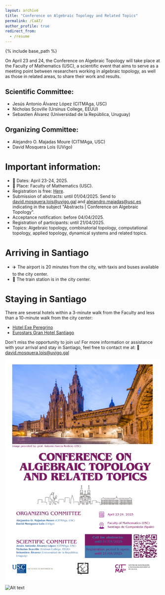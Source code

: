 ```yaml
---
layout: archive
title: "Conference on Algebraic Topology and Related Topics"
permalink: /CaAT/
author_profile: true
redirect_from:
  - /resume
---
```


{% include base_path %}



On April 23 and 24, the Conference on Algebraic Topology will take place at the Faculty of Mathematics (USC), a scientific event that aims to serve as a meeting point between researchers working in algebraic topology, as well as those in related areas, to share their work and results.

## Scientific Committee:

* Jesús Antonio Álvarez López (CITMAga, USC)
* Nicholas Scoville (Ursinus College, EEUU)
* Sebastien Álvarez (Universidad de la República, Uruguay)

## Organizing Committee:

* Alejandro O. Majadas Moure (CITMAga, USC)
* David Mosquera Lois (UVigo)
 

#  Important information:

* :calendar: Dates: April 23-24, 2025.
* :round_pushpin: Place: Faculty of Mathematics (USC).
* Registration is free: [Here](https://forms.office.com/pages/responsepage.aspx?id=_HKgooyIIU2zne9Om62FU1_GB4I-GplNntbugHfk3CRUQUI2TEgwUzBFWkVKMFdTVlpZNEtPNUpURC4u&route=shorturl).
* Submission of abstracts: until 01/04/2025. Send to david.mosquera.lois@uvigo.gal and alejandro.majadas@usc.es indicating in the subject "Abstracts | Conference on Algebraic Topology".
* Acceptance notification: before 04/04/2025.
* Registration of participants: until 21/04/2025. 
* Topics: Algebraic topology, combinatorial topology, computational topology, applied topology, dynamical systems and related topics.

 
# Arriving in Santiago 
* :airplane: The airport is 20 minutes from the city, with taxis and buses available to the city center.
* :train: The train station is in the city center. 

# Staying in Santiago 
There are several hotels within a 3-minute walk from the Faculty and less than a 10-minute walk from the city center:
* [Hotel Exe Peregrino](https://www.eurostarshotels.co.uk/exe-peregrino.html?_gl=1*1xp1mj5*_gcl_au*NDEwOTA2Nzg4LjE3NDEzNDE4Njg.*_ga*OTAyNjgzMzEuMTc0MTM0MTg2Nw..*_ga_GZCBH8FT0G*MTc0MjQ3MzY2Ny4zLjAuMTc0MjQ3MzY2Ny42MC4wLjA.&referer_code=bs2gg11ww)
* [Eurostars Gran Hotel Santiago](https://www.eurostarshotels.co.uk/eurostars-gran-hotel-santiago.html?_gl=1*9zno5j*_gcl_au*NDEwOTA2Nzg4LjE3NDEzNDE4Njg.*_ga*OTAyNjgzMzEuMTc0MTM0MTg2Nw..*_ga_GZCBH8FT0G*MTc0MjQ3MzY2Ny4zLjEuMTc0MjQ3MzcyMy40LjAuMA..&referer_code=bs2gg11ww)


Don't miss the opportunity to join us! For more information or assistance with your arrival and stay in Santiago, feel free to contact me at: :e-mail: david.mosquera.lois@uvigo.gal

<img src="images/Conference on Algebraic Topology Logos.png">


![Alt text](https://citmaga.gal/documents/20125/72586/Conference+on+Algebraic+Topology+Logos.png/67dc3cd2-96d9-40f0-aa23-539ced259f58?t=1742291809758)

